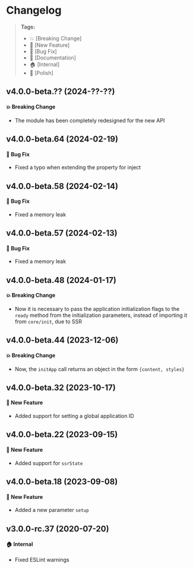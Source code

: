 Changelog
=========

> **Tags:**
> - :boom:       [Breaking Change]
> - :rocket:     [New Feature]
> - :bug:        [Bug Fix]
> - :memo:       [Documentation]
> - :house:      [Internal]
> - :nail_care:  [Polish]

## v4.0.0-beta.?? (2024-??-??)

#### :boom: Breaking Change

* The module has been completely redesigned for the new API

## v4.0.0-beta.64 (2024-02-19)

#### :bug: Bug Fix

* Fixed a typo when extending the property for inject

## v4.0.0-beta.58 (2024-02-14)

#### :bug: Bug Fix

* Fixed a memory leak

## v4.0.0-beta.57 (2024-02-13)

#### :bug: Bug Fix

* Fixed a memory leak

## v4.0.0-beta.48 (2024-01-17)

#### :boom: Breaking Change

* Now it is necessary to pass the application initialization flags to the `ready` method from
  the initialization parameters, instead of importing it from `core/init`, due to SSR

## v4.0.0-beta.44 (2023-12-06)

#### :boom: Breaking Change

* Now, the `initApp` call returns an object in the form `{content, styles}`

## v4.0.0-beta.32 (2023-10-17)

#### :rocket: New Feature

* Added support for setting a global application ID

## v4.0.0-beta.22 (2023-09-15)

#### :rocket: New Feature

* Added support for `ssrState`

## v4.0.0-beta.18 (2023-09-08)

#### :rocket: New Feature

* Added a new parameter `setup`

## v3.0.0-rc.37 (2020-07-20)

#### :house: Internal

* Fixed ESLint warnings
